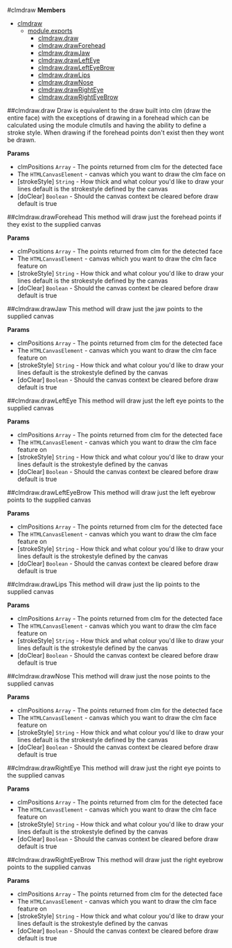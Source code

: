 <a name="module_clmdraw"></a>
#clmdraw
**Members**

* [clmdraw](#module_clmdraw)
  * [module.exports](#exp_module_clmdraw)
    * [clmdraw.draw](#module_clmdraw.draw)
    * [clmdraw.drawForehead](#module_clmdraw.drawForehead)
    * [clmdraw.drawJaw](#module_clmdraw.drawJaw)
    * [clmdraw.drawLeftEye](#module_clmdraw.drawLeftEye)
    * [clmdraw.drawLeftEyeBrow](#module_clmdraw.drawLeftEyeBrow)
    * [clmdraw.drawLips](#module_clmdraw.drawLips)
    * [clmdraw.drawNose](#module_clmdraw.drawNose)
    * [clmdraw.drawRightEye](#module_clmdraw.drawRightEye)
    * [clmdraw.drawRightEyeBrow](#module_clmdraw.drawRightEyeBrow)

<a name="module_clmdraw.draw"></a>
##clmdraw.draw
Draw is equivalent to the draw built into clm (draw the entire face) 
with the exceptions of drawing in a forehead which can be calculated 
using the module clmutils and having the ability to define a stroke 
style. When drawing if the forehead points don't exist then they 
wont be drawn.

**Params**

- clmPositions `Array` - The points returned from clm for the detected face  
- The `HTMLCanvasElement` - canvas which you want to draw the clm face on  
- \[strokeStyle\] `String` - How thick and what colour you'd like to draw your lines
                               default is the strokestyle defined by the canvas  
- \[doClear\] `Boolean` - Should the canvas context be cleared before draw default is true  

<a name="module_clmdraw.drawForehead"></a>
##clmdraw.drawForehead
This method will draw just the forehead points if they exist to the supplied canvas

**Params**

- clmPositions `Array` - The points returned from clm for the detected face  
- The `HTMLCanvasElement` - canvas which you want to draw the clm face feature on  
- \[strokeStyle\] `String` - How thick and what colour you'd like to draw your lines
                               default is the strokestyle defined by the canvas  
- \[doClear\] `Boolean` - Should the canvas context be cleared before draw default is true  

<a name="module_clmdraw.drawJaw"></a>
##clmdraw.drawJaw
This method will draw just the jaw points to the supplied canvas

**Params**

- clmPositions `Array` - The points returned from clm for the detected face  
- The `HTMLCanvasElement` - canvas which you want to draw the clm face feature on  
- \[strokeStyle\] `String` - How thick and what colour you'd like to draw your lines
                               default is the strokestyle defined by the canvas  
- \[doClear\] `Boolean` - Should the canvas context be cleared before draw default is true  

<a name="module_clmdraw.drawLeftEye"></a>
##clmdraw.drawLeftEye
This method will draw just the left eye points to the supplied canvas

**Params**

- clmPositions `Array` - The points returned from clm for the detected face  
- The `HTMLCanvasElement` - canvas which you want to draw the clm face feature on  
- \[strokeStyle\] `String` - How thick and what colour you'd like to draw your lines
                               default is the strokestyle defined by the canvas  
- \[doClear\] `Boolean` - Should the canvas context be cleared before draw default is true  

<a name="module_clmdraw.drawLeftEyeBrow"></a>
##clmdraw.drawLeftEyeBrow
This method will draw just the left eyebrow points to the supplied canvas

**Params**

- clmPositions `Array` - The points returned from clm for the detected face  
- The `HTMLCanvasElement` - canvas which you want to draw the clm face feature on  
- \[strokeStyle\] `String` - How thick and what colour you'd like to draw your lines
                               default is the strokestyle defined by the canvas  
- \[doClear\] `Boolean` - Should the canvas context be cleared before draw default is true  

<a name="module_clmdraw.drawLips"></a>
##clmdraw.drawLips
This method will draw just the lip points to the supplied canvas

**Params**

- clmPositions `Array` - The points returned from clm for the detected face  
- The `HTMLCanvasElement` - canvas which you want to draw the clm face feature on  
- \[strokeStyle\] `String` - How thick and what colour you'd like to draw your lines
                               default is the strokestyle defined by the canvas  
- \[doClear\] `Boolean` - Should the canvas context be cleared before draw default is true  

<a name="module_clmdraw.drawNose"></a>
##clmdraw.drawNose
This method will draw just the nose points to the supplied canvas

**Params**

- clmPositions `Array` - The points returned from clm for the detected face  
- The `HTMLCanvasElement` - canvas which you want to draw the clm face feature on  
- \[strokeStyle\] `String` - How thick and what colour you'd like to draw your lines
                               default is the strokestyle defined by the canvas  
- \[doClear\] `Boolean` - Should the canvas context be cleared before draw default is true  

<a name="module_clmdraw.drawRightEye"></a>
##clmdraw.drawRightEye
This method will draw just the right eye points to the supplied canvas

**Params**

- clmPositions `Array` - The points returned from clm for the detected face  
- The `HTMLCanvasElement` - canvas which you want to draw the clm face feature on  
- \[strokeStyle\] `String` - How thick and what colour you'd like to draw your lines
                               default is the strokestyle defined by the canvas  
- \[doClear\] `Boolean` - Should the canvas context be cleared before draw default is true  

<a name="module_clmdraw.drawRightEyeBrow"></a>
##clmdraw.drawRightEyeBrow
This method will draw just the right eyebrow points to the supplied canvas

**Params**

- clmPositions `Array` - The points returned from clm for the detected face  
- The `HTMLCanvasElement` - canvas which you want to draw the clm face feature on  
- \[strokeStyle\] `String` - How thick and what colour you'd like to draw your lines
                               default is the strokestyle defined by the canvas  
- \[doClear\] `Boolean` - Should the canvas context be cleared before draw default is true  

